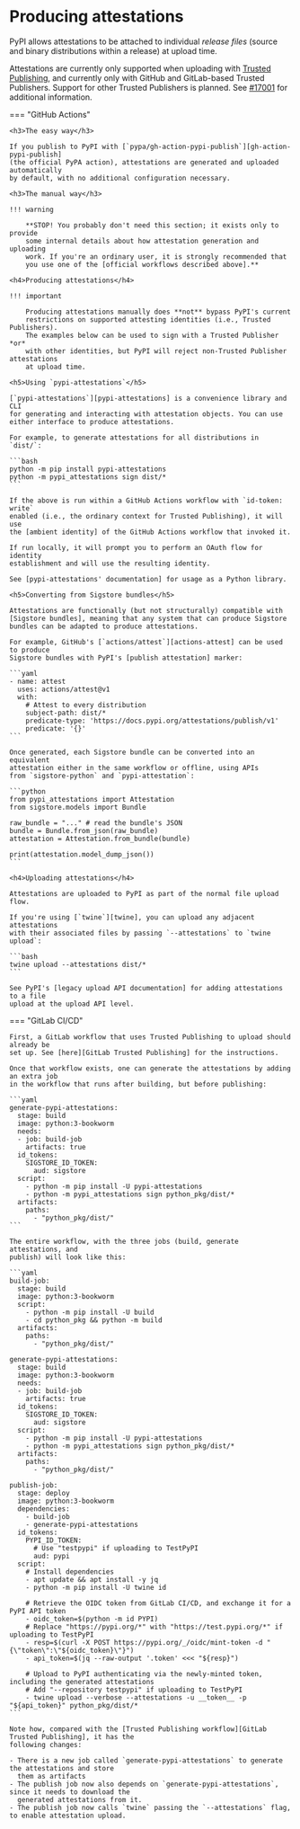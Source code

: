# Producing attestations

<!--[[ preview('index-attestations') ]]-->

PyPI allows attestations to be attached to individual *release files*
(source and binary distributions within a release) at upload time.

Attestations are currently only supported when uploading with
[Trusted Publishing], and currently only with GitHub and GitLab-based
Trusted Publishers. Support for other Trusted Publishers is planned. See
[#17001](https://github.com/pypi/warehouse/issues/17001) for additional
information.

=== "GitHub Actions"

    <h3>The easy way</h3>

    If you publish to PyPI with [`pypa/gh-action-pypi-publish`][gh-action-pypi-publish]
    (the official PyPA action), attestations are generated and uploaded automatically
    by default, with no additional configuration necessary.

    <h3>The manual way</h3>

    !!! warning

        **STOP! You probably don't need this section; it exists only to provide
        some internal details about how attestation generation and uploading
        work. If you're an ordinary user, it is strongly recommended that
        you use one of the [official workflows described above].**

    <h4>Producing attestations</h4>

    !!! important

        Producing attestations manually does **not** bypass PyPI's current
        restrictions on supported attesting identities (i.e., Trusted Publishers).
        The examples below can be used to sign with a Trusted Publisher *or*
        with other identities, but PyPI will reject non-Trusted Publisher attestations
        at upload time.

    <h5>Using `pypi-attestations`</h5>

    [`pypi-attestations`][pypi-attestations] is a convenience library and CLI
    for generating and interacting with attestation objects. You can use
    either interface to produce attestations.

    For example, to generate attestations for all distributions in `dist/`:

    ```bash
    python -m pip install pypi-attestations
    python -m pypi_attestations sign dist/*
    ```

    If the above is run within a GitHub Actions workflow with `id-token: write`
    enabled (i.e., the ordinary context for Trusted Publishing), it will use
    the [ambient identity] of the GitHub Actions workflow that invoked it.

    If run locally, it will prompt you to perform an OAuth flow for identity
    establishment and will use the resulting identity.

    See [pypi-attestations' documentation] for usage as a Python library.

    <h5>Converting from Sigstore bundles</h5>

    Attestations are functionally (but not structurally) compatible with
    [Sigstore bundles], meaning that any system that can produce Sigstore
    bundles can be adapted to produce attestations.

    For example, GitHub's [`actions/attest`][actions-attest] can be used to produce
    Sigstore bundles with PyPI's [publish attestation] marker:

    ```yaml
    - name: attest
      uses: actions/attest@v1
      with:
        # Attest to every distribution
        subject-path: dist/*
        predicate-type: 'https://docs.pypi.org/attestations/publish/v1'
        predicate: '{}'
    ```

    Once generated, each Sigstore bundle can be converted into an equivalent
    attestation either in the same workflow or offline, using APIs
    from `sigstore-python` and `pypi-attestation`:

    ```python
    from pypi_attestations import Attestation
    from sigstore.models import Bundle

    raw_bundle = "..." # read the bundle's JSON
    bundle = Bundle.from_json(raw_bundle)
    attestation = Attestation.from_bundle(bundle)

    print(attestation.model_dump_json())
    ```

    <h4>Uploading attestations</h4>

    Attestations are uploaded to PyPI as part of the normal file upload flow.

    If you're using [`twine`][twine], you can upload any adjacent attestations
    with their associated files by passing `--attestations` to `twine upload`:

    ```bash
    twine upload --attestations dist/*
    ```

    See PyPI's [legacy upload API documentation] for adding attestations to a file
    upload at the upload API level.


=== "GitLab CI/CD"

    First, a GitLab workflow that uses Trusted Publishing to upload should already be
    set up. See [here][GitLab Trusted Publishing] for the instructions.

    Once that workflow exists, one can generate the attestations by adding an extra job
    in the workflow that runs after building, but before publishing:

    ```yaml
    generate-pypi-attestations:
      stage: build
      image: python:3-bookworm
      needs:
      - job: build-job
        artifacts: true
      id_tokens:
        SIGSTORE_ID_TOKEN:
          aud: sigstore
      script:
        - python -m pip install -U pypi-attestations
        - python -m pypi_attestations sign python_pkg/dist/*
      artifacts:
        paths:
          - "python_pkg/dist/"
    ```

    The entire workflow, with the three jobs (build, generate attestations, and
    publish) will look like this:

    ```yaml
    build-job:
      stage: build
      image: python:3-bookworm
      script:
        - python -m pip install -U build
        - cd python_pkg && python -m build
      artifacts:
        paths:
          - "python_pkg/dist/"

    generate-pypi-attestations:
      stage: build
      image: python:3-bookworm
      needs:
      - job: build-job
        artifacts: true
      id_tokens:
        SIGSTORE_ID_TOKEN:
          aud: sigstore
      script:
        - python -m pip install -U pypi-attestations
        - python -m pypi_attestations sign python_pkg/dist/*
      artifacts:
        paths:
          - "python_pkg/dist/"

    publish-job:
      stage: deploy
      image: python:3-bookworm
      dependencies:
        - build-job
        - generate-pypi-attestations
      id_tokens:
        PYPI_ID_TOKEN:
          # Use "testpypi" if uploading to TestPyPI
          aud: pypi
      script:
        # Install dependencies
        - apt update && apt install -y jq
        - python -m pip install -U twine id

        # Retrieve the OIDC token from GitLab CI/CD, and exchange it for a PyPI API token
        - oidc_token=$(python -m id PYPI)
        # Replace "https://pypi.org/*" with "https://test.pypi.org/*" if uploading to TestPyPI
        - resp=$(curl -X POST https://pypi.org/_/oidc/mint-token -d "{\"token\":\"${oidc_token}\"}")
        - api_token=$(jq --raw-output '.token' <<< "${resp}")

        # Upload to PyPI authenticating via the newly-minted token, including the generated attestations
        # Add "--repository testpypi" if uploading to TestPyPI
        - twine upload --verbose --attestations -u __token__ -p "${api_token}" python_pkg/dist/*
    ```

    Note how, compared with the [Trusted Publishing workflow][GitLab Trusted Publishing], it has the
    following changes:

    - There is a new job called `generate-pypi-attestations` to generate the attestations and store
      them as artifacts
    - The publish job now also depends on `generate-pypi-attestations`, since it needs to download the
      generated attestations from it.
    - The publish job now calls `twine` passing the `--attestations` flag, to enable attestation upload.


[Trusted Publishing]: /trusted-publishers/

[gh-action-pypi-publish]: https://github.com/pypa/gh-action-pypi-publish

[publish attestation]: /attestations/publish/v1

[official workflows described above]: #the-easy-way

[pypi-attestations]: https://github.com/trailofbits/pypi-attestations

[ambient identity]: https://github.com/sigstore/sigstore-python#signing-with-ambient-credentials

[pypi-attestations' documentation]: https://trailofbits.github.io/pypi-attestations/pypi_attestations.html

[Sigstore bundles]: https://github.com/sigstore/protobuf-specs/blob/main/protos/sigstore_bundle.proto

[actions-attest]: https://github.com/actions/attest

[twine]: https://github.com/pypa/twine

[legacy upload API documentation]: https://warehouse.pypa.io/api-reference/legacy.html#upload-api

[GitLab Trusted Publishing]: /trusted-publishers/using-a-publisher/#gitlab-cicd
